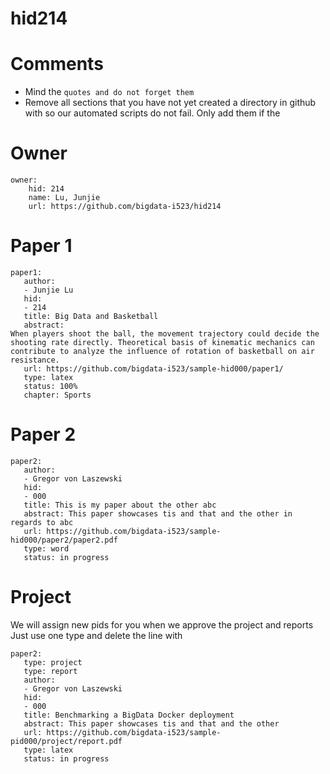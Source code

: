 # hid214
# Comments

* Mind the ```quotes and do not forget them```
* Remove all sections that you have not yet created a directory in github with so our automated scripts do not fail. Only add them if the 

# Owner

```
owner:
    hid: 214
    name: Lu, Junjie
    url: https://github.com/bigdata-i523/hid214
```

# Paper 1

```
paper1:
   author: 
   - Junjie Lu
   hid:
   - 214
   title: Big Data and Basketball
   abstract: 
When players shoot the ball, the movement trajectory could decide the shooting rate directly. Theoretical basis of kinematic mechanics can contribute to analyze the influence of rotation of basketball on air resistance. 
   url: https://github.com/bigdata-i523/sample-hid000/paper1/
   type: latex
   status: 100%
   chapter: Sports
```
   
# Paper 2

```
paper2:
   author: 
   - Gregor von Laszewski
   hid:
   - 000
   title: This is my paper about the other abc
   abstract: This paper showcases tis and that and the other in regards to abc
   url: https://github.com/bigdata-i523/sample-hid000/paper2/paper2.pdf   
   type: word
   status: in progress
```

# Project 

We will assign new pids for you when we approve the project and reports   
Just use one type and delete the line with 

```
paper2:
   type: project
   type: report
   author: 
   - Gregor von Laszewski
   hid:
   - 000
   title: Benchmarking a BigData Docker deployment
   abstract: This paper showcases tis and that and the other 
   url: https://github.com/bigdata-i523/sample-pid000/project/report.pdf
   type: latex
   status: in progress
```
   
